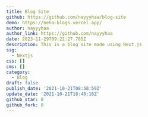 ```yaml
---
title: Blog Site
github: https://github.com/nayyyhaa/blog-site
demo: https://neha-blogs.vercel.app/
author: nayyyhaa
author_link: https://github.com/nayyyhaa
date: 2023-11-29T09:22:27.785Z
description: This is a blog site made using Next.js
ssg:
  - Nextjs
css: []
cms: []
category:
  - Blog
draft: false
publish_date: '2021-10-21T08:58:59Z'
update_date: '2021-10-21T18:40:16Z'
github_star: 0
github_fork: 0
---
```


